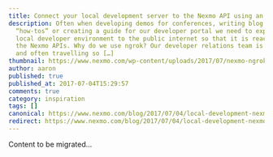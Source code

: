 ```yaml
---
title: Connect your local development server to the Nexmo API using an ngrok tunnel
description: Often when developing demos for conferences, writing blog posts and
  “how-tos” or creating a guide for our developer portal we need to expose our
  local developer environment to the public internet so that it is reachable by
  the Nexmo APIs. Why do we use ngrok? Our developer relations team is remote,
  and often travelling so […]
thumbnail: https://www.nexmo.com/wp-content/uploads/2017/07/nexmo-ngrok-tunnel.jpg
author: aaron
published: true
published_at: 2017-07-04T15:29:57
comments: true
category: inspiration
tags: []
canonical: https://www.nexmo.com/blog/2017/07/04/local-development-nexmo-ngrok-tunnel-dr
redirect: https://www.nexmo.com/blog/2017/07/04/local-development-nexmo-ngrok-tunnel-dr
---
```

Content to be migrated...